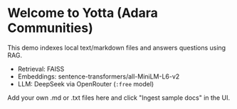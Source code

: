 # Welcome to Yotta (Adara Communities)

This demo indexes local text/markdown files and answers questions using RAG.
- Retrieval: FAISS
- Embeddings: sentence-transformers/all-MiniLM-L6-v2
- LLM: DeepSeek via OpenRouter (`:free` model)

Add your own .md or .txt files here and click "Ingest sample docs" in the UI.
